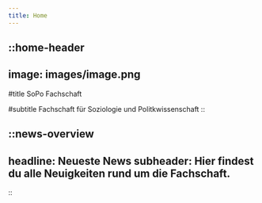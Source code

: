 ```yaml
---
title: Home
---
```


::home-header
---
image: images/image.png
---
#title
SoPo Fachschaft

#subtitle
Fachschaft für Soziologie und Politkwissenschaft
::

::news-overview
---
headline: Neueste News
subheader: Hier findest du alle Neuigkeiten rund um die Fachschaft.
---
::
